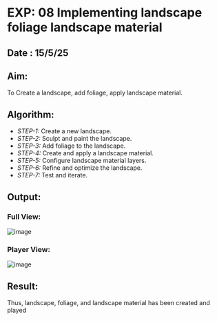 # EXP: 08 Implementing landscape foliage landscape material
## Date : 15/5/25

## Aim:
To Create a landscape, add foliage, apply landscape material.

## Algorithm:
- *STEP-1:* Create a new landscape.
- *STEP-2:* Sculpt and paint the landscape.
- *STEP-3:* Add foliage to the landscape.
- *STEP-4:* Create and apply a landscape material.
- *STEP-5:* Configure landscape material layers.
- *STEP-6:* Refine and optimize the landscape.
- *STEP-7:* Test and iterate.

## Output:

### Full View:
![image](https://github.com/user-attachments/assets/b33ebebf-d67d-4b1b-ba48-3d5f72738d74)

### Player View:
![image](https://github.com/user-attachments/assets/64c75c06-ea65-45e6-b3f2-27ac127f7eb0)

## Result:
Thus, landscape, foliage, and landscape material has been created and played
